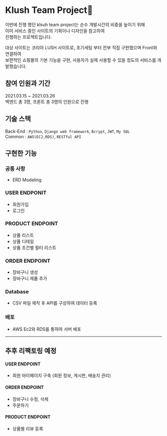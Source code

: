 # Klush Team Project🚀
이번에 진행 했던 klsuh team project는 순수 개발시간의 비중을 높이기 위해<br/>
이미 서비스 중인 사이트의 기획이나 디자인을 참고하여<br/>
진행하는 프로젝트입니다.

대상 사이트는 코리아 LUSH 사이트로, 초기세팅 부터 전부 직접 구현했으며 Front와 연결하여<br/>
보편적인 쇼핑몰의 기본 기능을 구현, 사용자가 실제 사용할 수 있을 정도의 서비스를 개발했습니다.

## 참여 인원과 기간
2021.03.15 ~ 2021.03.26<br/>
백엔드 총 3명, 프론트 총 3명의 인원으로 진행

## 기술 스택
Back-End : `Python`, `Django web framework`, `Bcrypt`, `JWT`, `My SQL`<br/>
Common : `AWS(EC2,RDS)`, `RESTful API`

## 구현한 기능
### 공통 사항
- ERD Modeling

### USER ENDPONIT
- 회원가입
- 로그인

### PRODUCT ENDPOINT
- 상품 리스트
- 상품 디테일
- 상품 조건별 필터 리스트

### ORDER ENDPOINT
- 장바구니 생성
- 장바구니 제품 추가

### Database
- CSV 파일 제작 후 API를 구성하여 데이터 등록

### 배포
- AWS Ec2와 RDS를 통하여 서버 배포

---

## 추후 리팩토링 예정
#### USER ENDPOINT
- 회원 마이페이지 구축 (회원 정보, 게시판, 배송지 관리)

#### ORDER ENDPOINT
- 장바구니 수정, 삭제
- 주문하기

#### PRODUCT ENDPOINT
- 상품별 리뷰 등록

<br/><br/>
